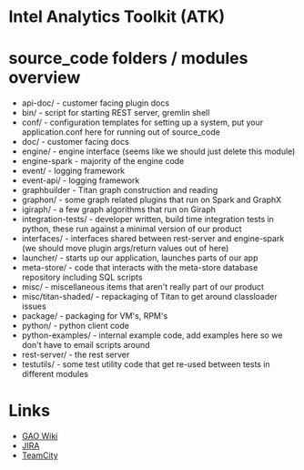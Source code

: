 Intel Analytics Toolkit (ATK)
=============================

# source_code folders / modules overview
* api-doc/ - customer facing plugin docs
* bin/ - script for starting REST server, gremlin shell
* conf/ - configuration templates for setting up a system, put your application.conf here for running out of source_code
* doc/ - customer facing docs
* engine/ - engine interface (seems like we should just delete this module)
* engine-spark - majority of the engine code
* event/ - logging framework
* event-api/ - logging framework
* graphbuilder - Titan graph construction and reading
* graphon/ - some graph related plugins that run on Spark and GraphX
* igiraph/ - a few graph algorithms that run on Giraph
* integration-tests/ - developer written, build time integration tests in python, these run against a minimal version of our product
* interfaces/ - interfaces shared between rest-server and engine-spark (we should move plugin args/return values out of here)
* launcher/ - starts up our application, launches parts of our app
* meta-store/ - code that interacts with the meta-store database repository including SQL scripts
* misc/ - miscellaneous items that aren't really part of our product
* misc/titan-shaded/ - repackaging of Titan to get around classloader issues
* package/ - packaging for VM's, RPM's
* python/ - python client code
* python-examples/ - internal example code, add examples here so we don't have to email scripts around
* rest-server/ - the rest server
* testutils/ - some test utility code that get re-used between tests in different modules


# Links
* [GAO Wiki](https://securewiki.ith.intel.com/display/GAO/Graph+Analytics+Home)
* [JIRA](https://jira01.devtools.intel.com/secure/Dashboard.jspa)
* [TeamCity](https://ubit-teamcity-iag.intel.com/project.html?projectId=Gao)
